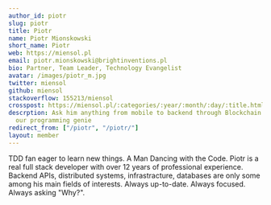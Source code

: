 ```yaml
---
author_id: piotr
slug: piotr
title: Piotr
name: Piotr Mionskowski
short_name: Piotr
web: https://miensol.pl
email: piotr.mionskowski@brightinventions.pl
bio: Partner, Team Leader, Technology Evangelist
avatar: /images/piotr_m.jpg
twitter: miensol
github: miensol
stackoverflow: 155213/miensol
crosspost: https://miensol.pl/:categories/:year/:month/:day/:title.html
descrption: Ask him anything from mobile to backend through Blockchain and Big Data, he is
  our programming genie
redirect_from: ["/piotr", "/piotr/"]
layout: member
---
```


TDD fan eager to learn new things. A Man Dancing with the Code. Piotr is a real full stack developer with over 12 years of professional experience. Backend APIs, distributed systems, infrastracture, databases are only some among his main fields of interests. Always up-to-date. Always focused. Always asking "Why?".


